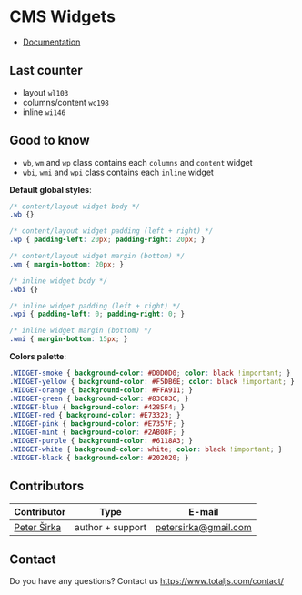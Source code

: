 # CMS Widgets

- [Documentation](https://docs.totaljs.com/cms/)

## Last counter

- layout `wl103`
- columns/content `wc198`
- inline `wi146`

## Good to know

- `wb`, `wm` and `wp` class contains each `columns` and `content` widget
- `wbi`, `wmi` and `wpi` class contains each `inline` widget

__Default global styles__:

```css
/* content/layout widget body */
.wb {}

/* content/layout widget padding (left + right) */
.wp { padding-left: 20px; padding-right: 20px; }

/* content/layout widget margin (bottom) */
.wm { margin-bottom: 20px; }

/* inline widget body */
.wbi {}

/* inline widget padding (left + right) */
.wpi { padding-left: 0; padding-right: 0; }

/* inline widget margin (bottom) */
.wmi { margin-bottom: 15px; }
```

__Colors palette__:

```css
.WIDGET-smoke { background-color: #D0D0D0; color: black !important; }
.WIDGET-yellow { background-color: #F5DB6E; color: black !important; }
.WIDGET-orange { background-color: #FFA911; }
.WIDGET-green { background-color: #83C83C; }
.WIDGET-blue { background-color: #4285F4; }
.WIDGET-red { background-color: #E73323; }
.WIDGET-pink { background-color: #E7357F; }
.WIDGET-mint { background-color: #2AB08F; }
.WIDGET-purple { background-color: #6118A3; }
.WIDGET-white { background-color: white; color: black !important; }
.WIDGET-black { background-color: #202020; }
```

## Contributors

| Contributor | Type | E-mail |
|-------------|------|--------|
| [Peter Širka](https://github.com/petersirka) | author + support | <petersirka@gmail.com> |

## Contact

Do you have any questions? Contact us <https://www.totaljs.com/contact/>
